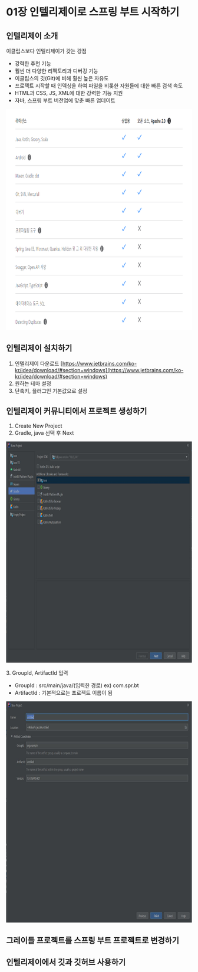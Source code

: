 01장 인텔리제이로 스프링 부트 시작하기
================================

인텔리제이 소개
---------------

이클립스보다 인텔리제이가 갖는 강점
- 강력한 추천 기능
- 훨씬 더 다양한 리팩토리과 디버깅 기능
- 이클립스의 깃(Git)에 비해 훨씬 높은 자유도
- 프로젝트 시작할 때 인덱싱을 하여 파일을 비롯한 자원들에 대한 빠른 검색 속도
- HTML과 CSS, JS, XML에 대한 강력한 기능 지원
- 자바, 스프링 부트 버전업에 맞춘 빠른 업데이트

<p align="center"><img src="../images/intelij.jpg" width="1000px" height="600px" title="px(픽셀) 크기 설정" alt="인텔리제이 유료, 무료 차이"></img><br/></p>

인텔리제이 설치하기
----------------
1. 인텔리제이 다운로드 [https://www.jetbrains.com/ko-kr/idea/download/#section=windows](https://www.jetbrains.com/ko-kr/idea/download/#section=windows)
2. 원하는 테마 설정
3. 단축키, 플러그인 기본값으로 설정

인텔리제이 커뮤니티에서 프로젝트 생성하기
----------------------------------
1. Create New Project
2. Gradle, java 선택 후 Next
<p align="center"><img src="../images/newProject-01.jpg" width="1000px" height="600px" title="px(픽셀) 크기 설정" alt="프로젝트생성 01"></img><br/></p>
3. GroupId, ArtifactId 입력

  - GroupId : src/main/java/(입력한 경로) ex) com.spr.bt
  - ArtifactId : 기본적으로는 프로젝트 이름이 됨
<p align="center"><img src="../images/newProject-02.jpg" width="1000px" height="600px" title="px(픽셀) 크기 설정" alt="프로젝트생성 02"></img><br/></p>

그레이들 프로젝트를 스프링 부트 프로젝트로 변경하기
------------------------------------------
인텔리제이에서 깃과 깃허브 사용하기
-----------------------------